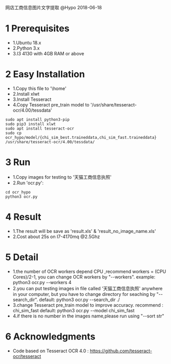 网店工商信息图片文字提取
@Hypo
2018-06-18

# 1 Prerequisites
* 1.Ubuntu 18.x
* 2.Python 3.x
* 3.I3 4130 with 4GB RAM or above

# 2 Easy Installation
* 1.Copy this file to '\home'
* 2.Install xlwt
* 3.Install Tesseract
* 4.Copy Tesseract pre_train model to '/usr/share/tesseract-ocr/4.00/tessdata'
```shell
sudo apt install python3-pip
sudo pip3 install xlwt
sudo apt install tesseract-ocr
sudo cp ocr_hypo/model/{chi_sim_best.traineddata,chi_sim_fast.traineddata} /usr/share/tesseract-ocr/4.00/tessdata/
```

# 3 Run
* 1.Copy images for testing to '天猫工商信息执照'
* 2.Run 'ocr.py':
```shell
cd ocr_hypo
python3 ocr.py
```
# 4 Result
* 1.The result will be save as 'result.xls' & 'result_no_image_name.xls'
* 2.Cost about 25s on I7-4170mq @2.5Ghz

# 5 Detail
* 1.the number of OCR workers depend CPU ,recommend workers = (CPU Cores)/2-1,
    you can change OCR workers by "--workers".
	example:
	python3 ocr.py --workers 4
* 2.you can put testing images in file called '天猫工商信息执照' anywhere in your computer,
	but you have to change directory for seaching by "--search_dir".
	default:
	python3 ocr.py --search_dir ./
* 3.change Tesseract pre_train model to improve accuracy. recommend : chi_sim_fast
	default:
	python3 ocr.py --model chi_sim_fast
* 4.if there is no number in the images name,please run using "--sort str"

# 6 Acknowledgments
* Code based on Tesseract OCR 4.0 : https://github.com/tesseract-ocr/tesseract
